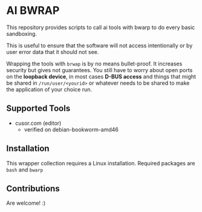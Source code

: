# AI BWRAP

This repository provides scripts to call ai tools with bwarp to do every basic
sandboxing.

This is useful to ensure that the software will not access intentionally or
by user error data that it should not see.

Wrapping the tools with `brwap` is by no means bullet-proof.
It increases security but gives not guarantees.
You still have to worry about open ports on the **loopback device**,
in most cases **D-BUS access** and things that might be shared in
`/run/user/<yourid>` or whatever needs to be shared to make the
application of your choice run.

## Supported Tools

- cusor.com (editor)
  - verified on debian-bookworm-amd46

## Installation

This wrapper collection requires a Linux installation. Required packages are
`bash` and `bwarp`

## Contributions

Are welcome! :)
